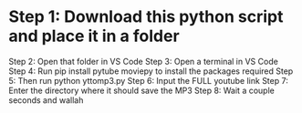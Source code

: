 

# Step 1: Download this python script and place it in a folder 
Step 2: Open that folder in VS Code
Step 3: Open a terminal in VS Code
Step 4: Run pip install pytube moviepy to install the packages required
Step 5: Then run python yttomp3.py 
Step 6: Input the FULL youtube link
Step 7: Enter the directory where it should save the MP3
Step 8: Wait a couple seconds and wallah
